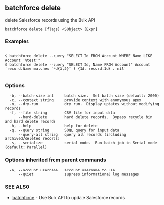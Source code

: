 ## batchforce delete

delete Salesforce records using the Bulk API

```
batchforce delete [flags] <SObject> [Expr]
```

### Examples

```

$ batchforce delete --query "SELECT Id FROM Account WHERE Name LIKE Account '%test'"
$ batchforce delete --query "SELECT Id, Name FROM Account" Account 'record.Name matches "\d{3,5}" ? {Id: record.Id} : nil'
	
```

### Options

```
  -b, --batch-size int     batch size.  Set batch size (default: 2000)
  -c, --context string     provide context with anonymous apex
  -n, --dry-run            dry run.  Display updates without modifying records
  -f, --file string        CSV file for input data
      --hard-delete        hard delete records.  Bypass recycle bin and hard delete records
  -h, --help               help for delete
  -q, --query string       SOQL query for input data
      --query-all string   query all records (including archived/deleted records)
  -s, --serialize          serial mode.  Run batch job in Serial mode (default: Parallel)
```

### Options inherited from parent commands

```
  -a, --account username   account username to use
      --quiet              supress informational log messages
```

### SEE ALSO

* [batchforce](batchforce.md)	 - Use Bulk API to update Salesforce records


